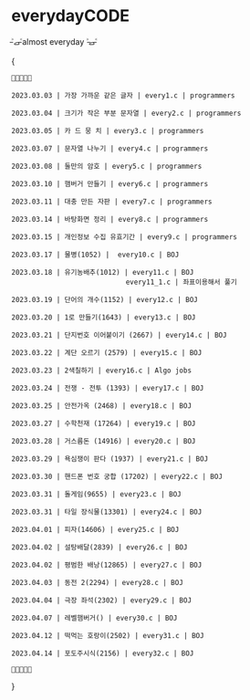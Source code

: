 # everydayCODE

˃̵ࡇ˂̵almost everyday ˃̵ࡇ˂̵


{

    🥝🥝🥝🥝🥝

    2023.03.03 | 가장 가까운 같은 글자 | every1.c | programmers 

    2023.03.04 | 크기가 작은 부분 문자열 | every2.c | programmers

    2023.03.05 | 카 드 뭉 치 | every3.c | programmers

    2023.03.07 | 문자열 나누기 | every4.c | programmers

    2023.03.08 | 둘만의 암호 | every5.c | programmers

    2023.03.10 | 햄버거 만들기 | every6.c | programmers

    2023.03.11 | 대충 만든 자판 | every7.c | programmers

    2023.03.14 | 바탕화면 정리 | every8.c | programmers

    2023.03.15 | 개인정보 수집 유효기간 | every9.c | programmers

    2023.03.17 | 물병(1052) |  every10.c | BOJ

    2023.03.18 | 유기농배추(1012) | every11.c | BOJ
                                every11_1.c | 좌표이용해서 풀기

    2023.03.19 | 단어의 개수(1152) | every12.c | BOJ

    2023.03.20 | 1로 만들기(1643) | every13.c | BOJ

    2023.03.21 | 단지번호 이어붙이기 (2667) | every14.c | BOJ

    2023.03.22 | 계단 오르기 (2579) | every15.c | BOJ

    2023.03.23 | 2색칠하기 | every16.c | Algo jobs

    2023.03.24 | 전쟁 - 전투 (1393) | every17.c | BOJ

    2023.03.25 | 안전가옥 (2468) | every18.c | BOJ

    2023.03.27 | 수학천재 (17264) | every19.c | BOJ

    2023.03.28 | 거스름돈 (14916) | every20.c | BOJ

    2023.03.29 | 욕심쟁이 판다 (1937) | every21.c | BOJ

    2023.03.30 | 핸드폰 번호 궁합 (17202) | every22.c | BOJ

    2023.03.31 | 돌게임(9655) | every23.c | BOJ

    2023.03.31 | 타일 장식물(13301) | every24.c | BOJ

    2023.04.01 | 피자(14606) | every25.c | BOJ

    2023.04.02 | 설탕배달(2839) | every26.c | BOJ

    2023.04.02 | 평범한 배낭(12865) | every27.c | BOJ

    2023.04.03 | 동전 2(2294) | every28.c | BOJ

    2023.04.04 | 극장 좌석(2302) | every29.c | BOJ

    2023.04.07 | 레벨햄버거() | every30.c | BOJ

    2023.04.12 | 떡먹는 호랑이(2502) | every31.c | BOJ

    2023.04.14 | 포도주시식(2156) | every32.c | BOJ

    🥝🥝🥝🥝🥝
}

